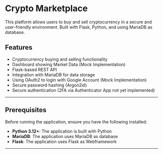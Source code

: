 # Crypto Marketplace
This platform allows users to buy and sell cryptocurrency in a secure and user-friendly environment. Built with Flask, Python, and using MariaDB as database.

## Features
- Cryptocurrency buying and selling functionality
- Dashboard showing Market Data (Mock Implementation)
- Flask-based REST API
- Integration with MariaDB for data storage
- Using OAuth2 to login with Google Account (Mock Implementation)
- Secure password hashing (Argon2id)
- Secure authentication (2FA via Authenticator App not yet implemented)

---

## Prerequisites
Before running the application, ensure you have the following installed:

- **Python 3.12+**: The application is built with Python
- **MariaDB**: The application uses MariaDB as database
- **Flask**: The application uses Flask as Webframework

---


